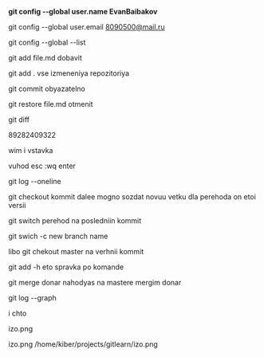 **git config --global user.name EvanBaibakov**

git config --global user.email 8090500@mail.ru

git config --global --list

git add file.md  dobavit

git add .    vse izmeneniya repozitoriya

git commit obyazatelno

git restore file.md otmenit

git diff

89282409322

wim   i vstavka

vuhod esc  :wq enter

git log --oneline

git checkout kommit dalee mogno sozdat novuu vetku dla perehoda on etoi versii

git switch  perehod na posledniin kommit

git swich -c new branch name

libo git chekout master na verhnii kommit

git add -h eto spravka po komande

git merge donar  nahodyas na mastere mergim donar

git log --graph

i chto 

izo.png

izo.png
/home/kiber/projects/gitlearn/izo.png